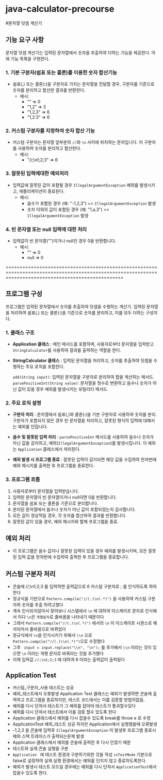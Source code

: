 # java-calculator-precourse

#문자열 덧셈 계산기

## 기능 요구 사항

문자열 덧셈 계산기는 입력된 문자열에서 숫자을 추출하여 더하는 기능을 제공한다.
아래 기능 목록을 구현한다.

### 1. 기본 구분자(쉽표 또는 콜론)를 이용한 숫자 합산기능
- 쉼표(,) 또는 콜론(:)을 구분자로 가지는 문자열을 전달할 경우, 구분자를 기준으로 숫자를 분리하고 합산한 결과를 반환한다.
  - 예시: 
    - "" => 0
    - "1,2" => 3
    - "1,2,3" => 6
    - "1,2:3" => 6

### 2. 커스텀 구분자를 지정하여 숫자 합산 기능
- 커스텀 구분자는 문자열 앞부분의 `//`와 `\n` 사이에 위치하는 문자입니다. 이 구분자를 사용하여 숫자를 분리하고 합산한다.
  - 예시: 
    - "//;\n1;2;3" => 6

### 3. 잘못된 입력에대한 예외처리

- 입력값에 잘못된 값이 포함될 경우 `IllegalArgumentException` 예외를 발생시키고, 애플리케이션이 종료된다.
  - 예시: 
    - 음수가 포함된 경우 (예: "-1,2,3") => `IllegalArgumentException` 발생
    - 숫자 이외의 값이 포함된 경우 (예: "1,a,3") => `IllegalArgumentException` 발생

### 4. 빈 문자열 또는 null 입력에 대한 처리
- 입력값이 빈 문자열("")이거나 null인 경우 0을 반환합니다.
  - 예시: 
    - "" => 0
    - null => 0

======================================================================================================================================================

## 프로그램 구성

프로그램은 입력된 문자열에서 숫자를 추출하여 덧셈을 수행하는 계산기.
입력된 문자열을 처리하여 쉼표(,) 또는 콜론(:)을 기준으로 숫자를 분리하고, 이를 모두 더하는 구성이다.


### 1. 클래스 구조

- **Application  클래스** : 메인 메서드를 포함하며, 사용자로부터 문자열을 입력받고 `StringCalculator`를 사용하여 결과를 출력하는 역할을 한다.

- **StringCalculator 클래스** : 입력된 문자열을 처리하고, 숫자를 추출하여 덧셈을 수행하는 주요 로직을 포함한다.

   `add(String input)`: 입력된 문자열을 구분자로 분리하여 합을 계산하는 메서드.
   `parsePositiveInt(String value)`: 문자열을 정수로 변환하고 음수나 숫자가 아닌 값이 있을 경우 예외를 발생시키는 유틸리티 메서드.



### 2. 주요 로직 설명

- **구분자 처리** : 문자열에서 쉼표(,)와 콜론(:)을 기본 구분자로 사용하여 숫자를 분리. 구분자가 포함되지 않은 경우 빈 문자열을 처리하고, 잘못된 형식의 입력에 대해서는 예외를 던집니다.

- **음수 및 잘못된 입력 처리** : `parsePositiveInt` 메서드를 사용하여 음수나 숫자가 아닌 값을 감지하고, 예외(`IllegalArgumentException`)를 발생시킵니다. 이 예외는 `Application` 클래스에서 처리된다.
- **예외 발생 시 프로그램 종료** : 잘못된 입력이 감지되면 해당 값을 수집하여 한꺼번에 예외 메시지를 출력한 후 프로그램을 종료한다.

### 3. 프로그램 흐름
1. 사용자로부터 문자열을 입력받습니다.
2. 입력된 문자열이 빈 문자열이거나 null이면 0을 반환합니다.
3. 문자열을 쉼표 또는 콜론을 기준으로 분리합니다.
4. 분리된 문자열에서 음수나 숫자가 아닌 값이 포함되었는지 검사합니다.
5. 모든 값이 정상적일 경우, 각 숫자를 합산하여 결과를 반환합니다.
6. 잘못된 값이 있을 경우, 예외 메시지와 함께 프로그램을 종료.

## 예외 처리
- 이 프로그램은 음수 값이나 잘못된 입력이 있을 경우 예외를 발생시키며, 모든 잘못된 입력 값을 한꺼번에 수집하여 출력한 후 프로그램을 종료합니다.

## 커스텀 구분자 처리
- 콘솔에  //;\n1;2;3  를 입력하면 출력값으로 6  커스텀 구분자로 ; 를 인식하도록 하야 한다
- 정규식을 기반으로 `Pattern.compile("//(.)\n(.*)")` 을 사용하여 커스텀 구분자와 숫자를 추출 하려고했다
- 계속 인식되지않아서 찾아보니 시스템에서 `\n`  에 대하여 이스케이프 문자로 인식해서 이다   `\n`은 `개행문자`로 줄바꿈을 나타내기 때문이다
- 그래서 `Pattern.compile("//(.)\n(.*)")` 에서의  `\n` 이 이스케이프 시퀀스로 해석되어서 줄바꿈으로 바뀌었다 
- 정규식에서 `\n`을 인식시키기 위해서 `\\n` 으로  `Pattern.compile("//(.)\\n(.*)")`으로 수정했다
- 그후 ` input = input.replace("\\n", "\n");` 를 추가해서 `\\n` 이라는 것이 있으면  `\n` 이라는 개행 문자로 바꿔라는 것을 추가했다
- 이제 입력값 ` //;\n1;2;3 `  에 대하여  6 이라는 출력값이 출력됬다



## Application Test 
- 커스텀_구분자_사용 테스트는 성공
- 예외_테스트에서 오류발생 Application Test 클래스는 예외가 발생하면 콘솔에 출력하고 프로그램을 종료하지만, 테스트 코드에서는 이를 검증할 방법이없음.
- 예외를 다시 던져서 테스트가 그 예외를 잡아야 테스트가 통과할수있다 
- 예외를 다시 던져서 테스트에서 이를 검증 할수 있도록 한다
- Application 클래스에서 예외를 다시 잡을수 있도록 break를 throw e 로 수정
- ApplicationTest 예외_테스트 성공 하지만 Application에서 실행했을때 오류발생 
- -1,2,3 을 콘솔에 입력후 `IllegalArgumentException` 이 발생후 프로그램 종료시 예외 스택 트레이스가 출력되는문제 발생
- Application 클래스에서 예외를 콘솔에 출력한 후 다시 던졌기 때문
- 테스트와 실제 콘솔 실행을 구분 
- `Application ` 에 테스트 환경과 구분하기위한 것을 작성 `isTestMode` 기본으로 false로 설정하여 실제 실행 환경에서는 예외를 던지지 않고 종료하도록한다.
- 예외가 발생시 테스트 모드일 경우에는 예외를 다시 던져서 `ApplicationTest`에서 잡을수 있도록 한다.